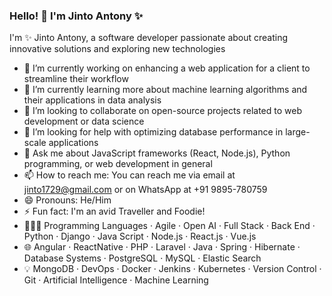 ### Hello! 👋 I'm Jinto Antony ✨

I'm ✨ Jinto Antony, a software developer passionate about creating innovative solutions and exploring new technologies

- 🔭 I’m currently working on enhancing a web application for a client to streamline their workflow
- 🌱 I’m currently learning more about machine learning algorithms and their applications in data analysis
- 👯 I’m looking to collaborate on open-source projects related to web development or data science
- 🤔 I’m looking for help with optimizing database performance in large-scale applications
- 💬 Ask me about JavaScript frameworks (React, Node.js), Python programming, or web development in general
- 📫 How to reach me: You can reach me via email at jinto1729@gmail.com or on WhatsApp at +91 9895-780759
- 😄 Pronouns: He/Him
- ⚡ Fun fact: I'm an avid Traveller and Foodie!
- 👨🏻‍💻 Programming Languages · Agile · Open AI · Full Stack · Back End · Python · Django · Java Script · Node.js · React.js · Vue.js
- 🌐 Angular · ReactNative · PHP · Laravel · Java · Spring · Hibernate · Database Systems · PostgreSQL · MySQL · Elastic Search
- 💡 MongoDB · DevOps · Docker · Jenkins · Kubernetes · Version Control · Git · Artificial Intelligence · Machine Learning

<!--
**JintoAntony/JintoAntony** is a ✨ _special_ ✨ repository because its `README.md` (this file) appears on your GitHub profile.

Here are some ideas to get you started:

- 🔭 I’m currently working on ...
- 🌱 I’m currently learning ...
- 👯 I’m looking to collaborate on ...
- 🤔 I’m looking for help with ...
- 💬 Ask me about ...
- 📫 How to reach me: ...
- 😄 Pronouns: ...
- ⚡ Fun fact: ...
-->
